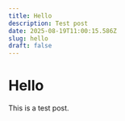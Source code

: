 ```yaml
---
title: Hello
description: Test post
date: 2025-08-19T11:00:15.586Z
slug: hello
draft: false
---
```


# Hello

This is a test post.
